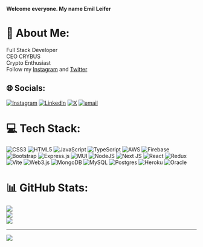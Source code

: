 **Welcome everyone. My name Emil Leifer**

# 💫 About Me:
Full Stack Developer<br>CEO CRYBUS<br>Crypto Enthusiast<br>Follow my [Instagram](https://www.instagram.com/leiferemil) and [Twitter](https://x.com/clarksilio)<br>


## 🌐 Socials:
[![Instagram](https://img.shields.io/badge/Instagram-%23E4405F.svg?logo=Instagram&logoColor=white)](https://instagram.com/leiferemil) [![LinkedIn](https://img.shields.io/badge/LinkedIn-%230077B5.svg?logo=linkedin&logoColor=white)](https://linkedin.com/in/emil-leifer-741b87248) [![X](https://img.shields.io/badge/X-black.svg?logo=X&logoColor=white)](https://x.com/clarksilio) [![email](https://img.shields.io/badge/Email-D14836?logo=gmail&logoColor=white)](mailto:leiferemil@gmail.com) 

# 💻 Tech Stack:
![CSS3](https://img.shields.io/badge/css3-%231572B6.svg?style=for-the-badge&logo=css3&logoColor=white) ![HTML5](https://img.shields.io/badge/html5-%23E34F26.svg?style=for-the-badge&logo=html5&logoColor=white) ![JavaScript](https://img.shields.io/badge/javascript-%23323330.svg?style=for-the-badge&logo=javascript&logoColor=%23F7DF1E) ![TypeScript](https://img.shields.io/badge/typescript-%23007ACC.svg?style=for-the-badge&logo=typescript&logoColor=white) ![AWS](https://img.shields.io/badge/AWS-%23FF9900.svg?style=for-the-badge&logo=amazon-aws&logoColor=white) ![Firebase](https://img.shields.io/badge/firebase-%23039BE5.svg?style=for-the-badge&logo=firebase) ![Bootstrap](https://img.shields.io/badge/bootstrap-%238511FA.svg?style=for-the-badge&logo=bootstrap&logoColor=white) ![Express.js](https://img.shields.io/badge/express.js-%23404d59.svg?style=for-the-badge&logo=express&logoColor=%2361DAFB) ![MUI](https://img.shields.io/badge/MUI-%230081CB.svg?style=for-the-badge&logo=mui&logoColor=white) ![NodeJS](https://img.shields.io/badge/node.js-6DA55F?style=for-the-badge&logo=node.js&logoColor=white) ![Next JS](https://img.shields.io/badge/Next-black?style=for-the-badge&logo=next.js&logoColor=white) ![React](https://img.shields.io/badge/react-%2320232a.svg?style=for-the-badge&logo=react&logoColor=%2361DAFB) ![Redux](https://img.shields.io/badge/redux-%23593d88.svg?style=for-the-badge&logo=redux&logoColor=white) ![Vite](https://img.shields.io/badge/vite-%23646CFF.svg?style=for-the-badge&logo=vite&logoColor=white) ![Web3.js](https://img.shields.io/badge/web3.js-F16822?style=for-the-badge&logo=web3.js&logoColor=white) ![MongoDB](https://img.shields.io/badge/MongoDB-%234ea94b.svg?style=for-the-badge&logo=mongodb&logoColor=white) ![MySQL](https://img.shields.io/badge/mysql-4479A1.svg?style=for-the-badge&logo=mysql&logoColor=white) ![Postgres](https://img.shields.io/badge/postgres-%23316192.svg?style=for-the-badge&logo=postgresql&logoColor=white) ![Heroku](https://img.shields.io/badge/heroku-%23430098.svg?style=for-the-badge&logo=heroku&logoColor=white) ![Oracle](https://img.shields.io/badge/Oracle-F80000?style=for-the-badge&logo=oracle&logoColor=white)
# 📊 GitHub Stats:
![](https://github-readme-stats.vercel.app/api?username=clarksilio&theme=dark&hide_border=false&include_all_commits=false&count_private=false)<br/>
![](https://nirzak-streak-stats.vercel.app/?user=clarksilio&theme=dark&hide_border=false)<br/>
![](https://github-readme-stats.vercel.app/api/top-langs/?username=clarksilio&theme=dark&hide_border=false&include_all_commits=false&count_private=false&layout=compact)

---
[![](https://visitcount.itsvg.in/api?id=clarksilio&icon=0&color=0)](https://visitcount.itsvg.in)

<!-- Proudly created with GPRM ( https://gprm.itsvg.in ) -->
